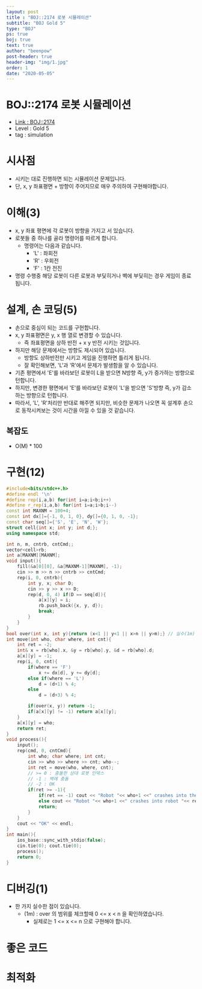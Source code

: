 ```yaml
---
layout: post
title : "BOJ::2174 로봇 시뮬레이션"
subtitle: "BOJ Gold 5"
type: "BOJ"
ps: true
boj: true
text: true
author: "beenpow"
post-header: true
header-img: "img/1.jpg"
order: 1
date: "2020-05-05"
---
```

# BOJ::2174 로봇 시뮬레이션
- [Link : BOJ::2174](https://www.acmicpc.net/problem/2174)
- Level : Gold 5
- tag : simulation

# 시사점
- 시키는 대로 진행하면 되는 시뮬레이션 문제입니다.
- 단, x, y 좌표평면 + 방향이 주어지므로 매우 주의하여 구현해야합니다.

# 이해(3)
- x, y 좌표 평면에 각 로봇이 방향을 가지고 서 있습니다.
- 로봇들 중 하나를 골라 명령어를 따르게 합니다.
  - 명령어는 다음과 같습니다.
    - 'L' : 좌회전
    - 'R' : 우회전
    - 'F' : 1칸 전진
- 명령 수행중 해당 로봇이 다른 로봇과 부딫히거나 벽에 부딫히는 경우 게임이 종료됩니다.

# 설계, 손 코딩(5)
- 손으로 중심이 되는 코드를 구현합니다.
- x, y 좌표평면은 y, x 행 열로 변경할 수 있습니다.
  - 즉 좌표평면을 상하 반전 + x y 반전 시키는 것입니다.
- 하지만 해당 문제에서는 방향도 제시되어 있습니다.
  - 방향도 상하반전만 시키고 게임을 진행하면 틀리게 됩니다.
  - 잘 확인해보면, 'L'과 'R'에서 문제가 발생함을 알 수 있습니다.
- 기존 평면에서 'E'를 바라보던 로봇이 L을 받으면 N방향 즉, y가 증가하는 방향으로 턴합니다.
- 하지만, 변경한 평면에서 'E'를 바라보던 로봇이 'L'을 받으면 'S'방향 즉, y가 감소하는 방향으로 턴합니다.
- 따라서, 'L', 'R'처리만 반대로 해주면 되지만, 비슷한 문제가 나오면 꼭 설계후 손으로 동작시켜보는 것이 시간을 아낄 수 있을 것 같습니다.

## 복잡도
- O(M) * 100

# 구현(12)

```cpp
#include<bits/stdc++.h>
#define endl '\n'
#define rep(i,a,b) for(int i=a;i<b;i++)
#define r_rep(i,a,b) for(int i=a;i>b;i--)
const int MAXNM = 100+4;
const int dx[]={-1, 0, 1, 0}, dy[]={0, 1, 0, -1};
const char seq[]={'S', 'E', 'N', 'W'};
struct cell{int x; int y; int d;};
using namespace std;

int n, m, cntrb, cntCmd;;
vector<cell>rb;
int a[MAXNM][MAXNM];
void input(){
    fill(&a[0][0], &a[MAXNM-1][MAXNM], -1);
    cin >> m >> n >> cntrb >> cntCmd;
    rep(i, 0, cntrb){
        int y, x; char D;
        cin >> y >> x >> D;
        rep(d, 0, 4) if(D == seq[d]){
            a[x][y] = i;
            rb.push_back({x, y, d});
            break;
        }
    }
}
bool over(int x, int y){return (x<1 || y<1 || x>n || y>m);} // 실수(1m) : 범위, 1부터 시작
int move(int who, char where, int cnt){
    int ret = -2;
    int& x = rb[who].x, &y = rb[who].y, &d = rb[who].d;
    a[x][y] = -1;
    rep(i, 0, cnt){
        if(where == 'F')
            x += dx[d], y += dy[d];
        else if(where == 'L')
            d = (d+1) % 4;
        else
            d = (d+3) % 4;

        if(over(x, y)) return -1;
        if(a[x][y] != -1) return a[x][y];
    }
    a[x][y] = who;
    return ret;
}
void process(){
    input();
    rep(cmd, 0, cntCmd){
        int who; char where; int cnt;
        cin >> who >> where >> cnt; who--;
        int ret = move(who, where, cnt);
        // >= 0 : 충돌한 상대 로봇 인덱스
        // -1 : 벽에 충돌
        // -2 : OK
        if(ret >= -1){
            if(ret == -1) cout << "Robot "<< who+1 <<" crashes into the wall" << endl;
            else cout << "Robot "<< who+1 <<" crashes into robot "<< ret+1 << endl;
            return;
        }
    }
    cout << "OK" << endl;
}
int main(){
    ios_base::sync_with_stdio(false);
    cin.tie(0); cout.tie(0);
    process();
    return 0;
}
```

# 디버깅(1)
- 한 가지 실수한 점이 있습니다.
  - (1m) : over 의 범위를 체크할때 0 <= x < n 을 확인하였습니다.
    - 실제로는 1 <= x <= n 으로 구현해야 합니다.

# 좋은 코드

# 최적화

